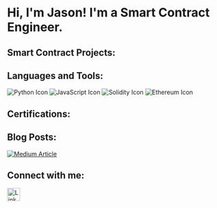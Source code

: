 # Hi, I'm Jason! I'm a Smart Contract Engineer.

## Smart Contract Projects:

## Languages and Tools:
![Python Icon](https://img.icons8.com/color/48/000000/python.png)
![JavaScript Icon](https://img.icons8.com/color/48/000000/javascript.png)
![Solidity Icon](https://img.icons8.com/color/48/000000/solidity.png)
![Ethereum Icon](https://img.icons8.com/color/48/000000/ethereum.png)

## Certifications:

## Blog Posts:
[![Medium Article](https://upload.wikimedia.org/wikipedia/commons/thumb/e/ec/Medium_logo_Monogram.svg/1024px-Medium_logo_Monogram.svg.png)](https://medium.com/@jasonvictor19/leveraging-smart-contracts-to-combat-insider-cybersecurity-threats-613f6052caec)


## Connect with me:

<a href="https://linkedin.com">
  <img align="left" alt="LinkedIn" width="30px" src="https://img.icons8.com/fluent/48/000000/linkedin.png" />
</a>

<!-- Make sure to add some space after the icons -->
<br />
<br />

<!-- Now add your actual link references below -->
[linkedin]: https://linkedin.com
